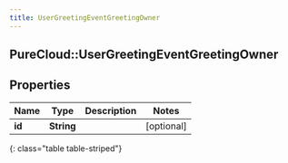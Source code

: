 ```yaml
---
title: UserGreetingEventGreetingOwner
---
```

## PureCloud::UserGreetingEventGreetingOwner

## Properties

|Name | Type | Description | Notes|
|------------ | ------------- | ------------- | -------------|
| **id** | **String** |  | [optional] |
{: class="table table-striped"}


